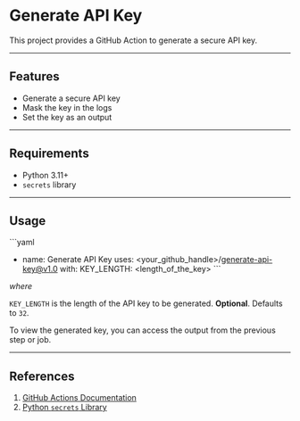 # Generate API Key

This project provides a GitHub Action to generate a secure API key.

---
## Features
- Generate a secure API key
- Mask the key in the logs
- Set the key as an output

---
## Requirements
- Python 3.11+
- `secrets` library

---
## Usage

\```yaml
- name: Generate API Key
  uses: <your_github_handle>/generate-api-key@v1.0
  with:
    KEY_LENGTH: <length_of_the_key>
\```

<i>where</i>

`KEY_LENGTH` is the length of the API key to be generated. <b>Optional</b>. Defaults to `32`.

To view the generated key, you can access the output from the previous step or job.

---
## References

1. [GitHub Actions Documentation](https://docs.github.com/en/actions)
2. [Python `secrets` Library](https://docs.python.org/3/library/secrets.html)
